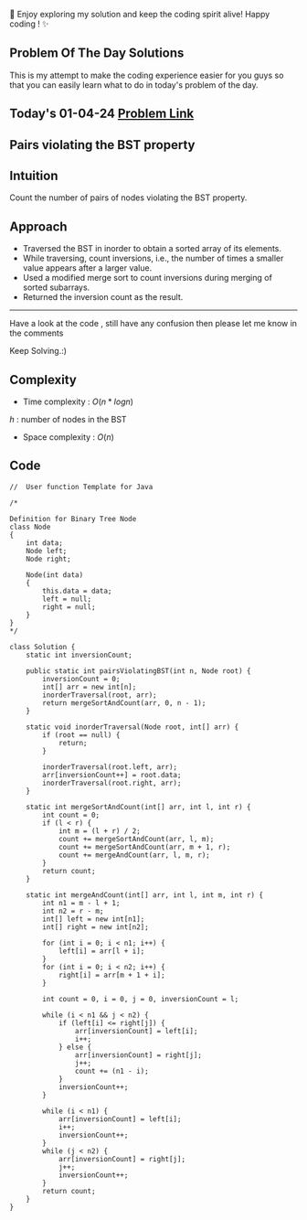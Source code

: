 🚀 Enjoy exploring my solution and keep the coding spirit alive! Happy coding ! ✨

## Problem Of The Day Solutions

This is my attempt to make the coding experience easier for you guys so that you can easily learn what to do in today's problem of the day.

## Today's 01-04-24 [Problem Link](https://www.geeksforgeeks.org/problems/pairs-violating-bst-property--212515/1)
## Pairs violating the BST property

## Intuition
Count the number of pairs of nodes violating the BST property.

## Approach
- Traversed the BST in inorder to obtain a sorted array of its elements.
- While traversing, count inversions, i.e., the number of times a smaller value appears after a larger value.
- Used a modified merge sort to count inversions during merging of sorted subarrays.
- Returned the inversion count as the result.

---
Have a look at the code , still have any confusion then please let me know in the comments

Keep Solving.:)

## Complexity
- Time complexity : $O(n*logn)$
<!-- Add your time complexity here, e.g. $$O())$$ -->
$h$ : number of nodes in the BST

- Space complexity : $O(n)$
<!-- Add your space complexity here, e.g. $$O(n)$$ -->

## Code

```
//  User function Template for Java

/*

Definition for Binary Tree Node
class Node
{
    int data;
    Node left;
    Node right;

    Node(int data)
    {
        this.data = data;
        left = null;
        right = null;
    }
}
*/

class Solution {
    static int inversionCount;
    
    public static int pairsViolatingBST(int n, Node root) {
        inversionCount = 0;
        int[] arr = new int[n];
        inorderTraversal(root, arr);
        return mergeSortAndCount(arr, 0, n - 1);
    }
    
    static void inorderTraversal(Node root, int[] arr) {
        if (root == null) {
            return;
        }

        inorderTraversal(root.left, arr);
        arr[inversionCount++] = root.data;
        inorderTraversal(root.right, arr);
    }
    
    static int mergeSortAndCount(int[] arr, int l, int r) {
        int count = 0;
        if (l < r) {
            int m = (l + r) / 2;
            count += mergeSortAndCount(arr, l, m);
            count += mergeSortAndCount(arr, m + 1, r);
            count += mergeAndCount(arr, l, m, r);
        }
        return count;
    }

    static int mergeAndCount(int[] arr, int l, int m, int r) {
        int n1 = m - l + 1;
        int n2 = r - m;
        int[] left = new int[n1];
        int[] right = new int[n2];

        for (int i = 0; i < n1; i++) {
            left[i] = arr[l + i];
        }
        for (int i = 0; i < n2; i++) {
            right[i] = arr[m + 1 + i];
        }

        int count = 0, i = 0, j = 0, inversionCount = l;

        while (i < n1 && j < n2) {
            if (left[i] <= right[j]) {
                arr[inversionCount] = left[i];
                i++;
            } else {
                arr[inversionCount] = right[j];
                j++;
                count += (n1 - i);
            }
            inversionCount++;
        }

        while (i < n1) {
            arr[inversionCount] = left[i];
            i++;
            inversionCount++;
        }
        while (j < n2) {
            arr[inversionCount] = right[j];
            j++;
            inversionCount++;
        }
        return count;
    }
}
```